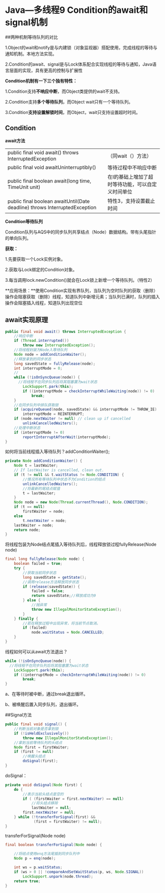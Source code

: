 # Java—多线程9  Condition的await和signal机制

##两种机制等待队列的对比

1.Object的wait和notify是与内建锁（对象监视器）搭配使用，完成线程的等待与通知机制。本地方法实现。

2.Condition的await、signal是与Lock体系配合实现线程的等待与通知，Java语言层面的实现，具有更高的控制与扩展性

**Condition机制有一下三个独有特性：**

1.Condition支持**不响应中断**，而Object类提供的wait不支持。

2.Condition支持**多个等待队列**，而Object wait只有一个等待队列。

3.Condition**支持设置解锁时间**，而Object，wait只支持设置超时时间。



 ## Condition

**await方法**

|                                                              |                                                   |
| ------------------------------------------------------------ | ------------------------------------------------- |
| public final void await() throws InterruptedException        | （同wait（）方法）                                |
| public final void awaitUninterruptibly()                     | 等待过程中不响应中断                              |
| public final boolean await(long time, TimeUnit unit)         | 在I的基础上增加了超时等待功能，可以自定义时间单位 |
| public final boolean awaitUntil(Date deadline)         throws InterruptedException | 特性3，支持设置截止时间                           |

**Condition等待队列**

Condition队列与AQS中的同步队列共享结点（Node）数据结构。带有头尾指针的单向队列。

**获取：**

1.先要获取一个Lock实例对象。

2.获取与Lock绑定的Condition对象。

3.每当调用lock.newCondition()就会在Lock锁上新增一个等待队列。（特性2）

**应用场景：**使用Condition实现有界队列，当队列为空时队列的获取（删除）操作会阻塞获取（删除）线程，知道队列中新增元素；当队列已满时，队列的插入操作会阻塞插入线程，知道队列出现空位

## await实现原理

```java
public final void await() throws InterruptedException {
    //响应中断
    if (Thread.interrupted())
        throw new InterruptedException();
    //将线程封装为Node入等待队列
    Node node = addConditionWaiter();
    //释放拿到的同步状态
    long savedState = fullyRelease(node);
    int interruptMode = 0;
    //
    while (!isOnSyncQueue(node)) {
      //将线程不在同步队列后将其阻塞置为wait状态
        LockSupport.park(this);
        if ((interruptMode = checkInterruptWhileWaiting(node)) != 0)
            break;
    }
    //在同步队列中排队获取锁
    if (acquireQueued(node, savedState) && interruptMode != THROW_IE)
        interruptMode = REINTERRUPT;
    if (node.nextWaiter != null) // clean up if cancelled
        unlinkCancelledWaiters();
    //处理中断状态
    if (interruptMode != 0)
        reportInterruptAfterWait(interruptMode);
}
```



如何将当前线程插入等待队列？addConditionWaiter();

```java
private Node addConditionWaiter() {
    Node t = lastWaiter;
    // If lastWaiter is cancelled, clean out.
    if (t != null && t.waitStatus != Node.CONDITION) {
        //情况所有等待队列中状态不为Condition的结点
        unlinkCancelledWaiters();
        //将最新的尾结点赋值
        t = lastWaiter;
    }
    Node node = new Node(Thread.currentThread(), Node.CONDITION);
    if (t == null)
        firstWaiter = node;
    else
        t.nextWaiter = node;
    lastWaiter = node;
    return node;
}
```

将线程包装为Node结点尾插入等待队列后，线程释放锁过程fullyRelease(Node node)

```java
final long fullyRelease(Node node) {
    boolean failed = true;
    try {
        //获取当前同步状态
        long savedState = getState();
        //调用release方法释放同步状态
        if (release(savedState)) {
            failed = false;
            return savedState;//释放成功为9
        } else {
            //抛异常
            throw new IllegalMonitorStateException();
        }
    } finally {
        //若在释放过程中出现异常，将当前节点取消。
        if (failed)
            node.waitStatus = Node.CANCELLED;
    }
}
```



线程如何可以从await方法退出？

```java
while (!isOnSyncQueue(node)) {
  //将线程不在同步队列后将其阻塞置为wait状态
    LockSupport.park(this);
    if ((interruptMode = checkInterruptWhileWaiting(node)) != 0)
        break;
}
```
a、在等待时被中断，通过break退出循环。

b、被唤醒后置入同步队列，退出循环。

##Signal方法

```java
public final void signal() {
    //判断当前对象是否拿到锁
    if (!isHeldExclusively())
        throw new IllegalMonitorStateException();
    //拿到当前等待队列的头结点
    Node first = firstWaiter;
    if (first != null)
        //唤醒头结点
        doSignal(first);
}
```

doSignal：

```java
private void doSignal(Node first) {
    do {
        //表示当前头结点是空的
        if ( (firstWaiter = first.nextWaiter) == null)
            //将头结点移除
            lastWaiter = null;
        first.nextWaiter = null;
    } while (!transferForSignal(first) &&
             (first = firstWaiter) != null);
}
```

transferForSignal(Node node)

```java
final boolean transferForSignal(Node node) {
	
    //将结点使用enq方法尾插到同步队列中
    Node p = enq(node);

    int ws = p.waitStatus;
    if (ws > 0 || !compareAndSetWaitStatus(p, ws, Node.SIGNAL))
        LockSupport.unpark(node.thread);
    return true;
}
```



